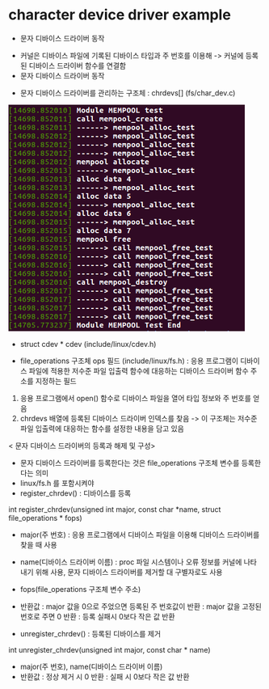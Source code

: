 # character device driver example

- 문자 디바이스 드라이버 동작
* 커널은 디바이스 파일에 기록된 디바이스 타입과 주 번호를 이용해
 -> 커널에 등록된 디바이스 드라이버 함수를 연결함
* 문자 디바이스 드라이버 동작
- 문자 디바이스 드라이버를 관리하는 구조체 : chrdevs[] (fs/char_dev.c)


![mempool](https://github.com/daeroro/DeviceDriver/blob/master/ch5_memory_allocation_free/5.5_mempool/mempool.png)

- struct cdev * cdev (include/linux/cdev.h)

- file_operations 구조체 ops 필드 (include/linux/fs.h)
: 응용 프로그램이 디바이스 파일에 적용한 저수준 파일 입출력 함수에 대응하는 디바이스 드라이버 함수 주소를 지정하는 필드

1) 응용 프로그램에서 open() 함수로 디바이스 파일을 열어 타입 정보와 주 번호를 얻음
2) chrdevs 배열에 등록된 디바이스 드라이버 인덱스를 찾음
-> 이 구조체는 저수준 파일 입출력에 대응하는 함수를 설정한 내용을 담고 있음


< 문자 디바이스 드라이버의 등록과 해제 및 구성>

- 문자 디바이스 드라이버를 등록한다는 것은 file_operations 구조체 변수를 등록한다는 의미
- linux/fs.h 를 포함시켜야
- register_chrdev() : 디바이스를 등록
	
int register_chrdev(unsigned int major, const char *name, struct file_operations * fops)

- major(주 번호) : 응용 프로그램에서 디바이스 파일을 이용해 디바이스 드라이버를 찾을 때 사용
- name(디바이스 드라이버 이름) : proc 파일 시스템이나 오류 정보를 커널에 나타내기 위해 사용, 문자 디바이스 드라이버를 제거할 대 구별자로도 사용
- fops(file_operations 구조체 변수 주소)
- 반환값
: major 값을 0으로 주었으면 등록된 주 번호값이 반환
: major 값을 고정된 번호로 주면 0 반환
: 등록 실패시 0보다 작은 값 반환

- unregister_chrdev() : 등록된 디바이스를 제거

int unregister_chrdev(unsigned int major, const char * name)

- major(주 번호), name(디바이스 드라이버 이름)
- 반환값
	: 정상 제거 시 0 반환
	: 실패 시 0보다 작은 값 반환

